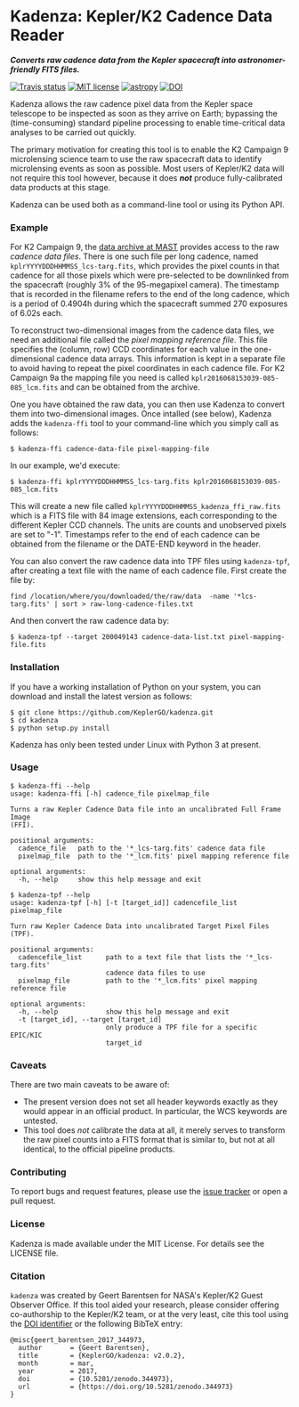 # Kadenza: Kepler/K2 Cadence Data Reader 
***Converts raw cadence data from the Kepler spacecraft into astronomer-friendly FITS files.***

[![Travis status](https://travis-ci.org/KeplerGO/kadenza.svg)](https://travis-ci.org/KeplerGO/kadenza) [![MIT license](http://img.shields.io/badge/license-MIT-blue.svg)](https://github.com/barentsen/k2flix/blob/master/LICENSE) [![astropy](http://img.shields.io/badge/powered%20by-AstroPy-orange.svg?style=flat)](http://www.astropy.org/)
[![DOI](https://zenodo.org/badge/DOI/10.5281/zenodo.344973.svg)](https://doi.org/10.5281/zenodo.344973)

Kadenza allows the raw cadence pixel data from the Kepler space telescope
to be inspected as soon as they arrive on Earth;
bypassing the (time-consuming) standard pipeline processing
to enable time-critical data analyses to be carried out quickly.

The primary motivation for creating this tool is to
enable the K2 Campaign 9 microlensing science team to use the raw
spacecraft data to identify microlensing events as soon as possible.
Most users of Kepler/K2 data will not require this tool however,
because it does ***not*** produce fully-calibrated data products
at this stage.

Kadenza can be used both as a command-line tool or using its Python API.


### Example

For K2 Campaign 9, the [data archive at MAST](https://archive.stsci.edu/pub/k2/) provides access to the raw *cadence data files*.
There is one such file per long cadence,
named `kplrYYYYDDDHHMMSS_lcs-targ.fits`,
which provides the pixel counts in that cadence
for all those pixels which were pre-selected to be downlinked
from the spacecraft (roughly 3% of the 95-megapixel camera).
The timestamp that is recorded in the filename
refers to the end of the long cadence,
which is a period of 0.4904h during which the spacecraft
summed 270 exposures of 6.02s each.

To reconstruct two-dimensional images from the cadence data files,
we need an additional file called the *pixel mapping reference file*.
This file specifies the (column, row) CCD coordinates for each value
in the one-dimensional cadence data arrays.
This information is kept in a separate file to avoid having to repeat
the pixel coordinates in each cadence file.
For K2 Campaign 9a the mapping file you need is called
`kplr2016068153039-085-085_lcm.fits` and can be obtained from the archive. 

One you have obtained the raw data, you can then use Kadenza
to convert them into two-dimensional images.
Once intalled (see below), Kadenza adds the `kadenza-ffi` tool
to your command-line which you simply call as follows:
```
$ kadenza-ffi cadence-data-file pixel-mapping-file
``` 

In our example, we'd execute:
```
$ kadenza-ffi kplrYYYYDDDHHMMSS_lcs-targ.fits kplr2016068153039-085-085_lcm.fits
```

This will create a new file called `kplrYYYYDDDHHMMSS_kadenza_ffi_raw.fits`
which is a FITS file with 84 image extensions, 
each corresponding to the different Kepler CCD channels.
The units are counts and unobserved pixels are set to "-1".
Timestamps refer to the end of each cadence can be obtained from the
filename or the DATE-END keyword in the header.

You can also convert the raw cadence data into TPF files using `kadenza-tpf`, after creating a text file with the name of each cadence file. First create the file by:
```
find /location/where/you/downloaded/the/raw/data  -name '*lcs-targ.fits' | sort > raw-long-cadence-files.txt
```
And then convert the raw cadence data by:
```
$ kadenza-tpf --target 200049143 cadence-data-list.txt pixel-mapping-file.fits
```


### Installation
If you have a working installation of Python on your system,
you can download and install the latest version as follows:
```
$ git clone https://github.com/KeplerGO/kadenza.git
$ cd kadenza
$ python setup.py install
```
Kadenza has only been tested under Linux with Python 3 at present.


### Usage
```
$ kadenza-ffi --help
usage: kadenza-ffi [-h] cadence_file pixelmap_file

Turns a raw Kepler Cadence Data file into an uncalibrated Full Frame Image
(FFI).

positional arguments:
  cadence_file   path to the '*_lcs-targ.fits' cadence data file
  pixelmap_file  path to the '*_lcm.fits' pixel mapping reference file

optional arguments:
  -h, --help     show this help message and exit
```

```
$ kadenza-tpf --help
usage: kadenza-tpf [-h] [-t [target_id]] cadencefile_list pixelmap_file

Turn raw Kepler Cadence Data into uncalibrated Target Pixel Files (TPF).

positional arguments:
  cadencefile_list      path to a text file that lists the '*_lcs-targ.fits'
                        cadence data files to use
  pixelmap_file         path to the '*_lcm.fits' pixel mapping reference file

optional arguments:
  -h, --help            show this help message and exit
  -t [target_id], --target [target_id]
                        only produce a TPF file for a specific EPIC/KIC
                        target_id
```

### Caveats

There are two main caveats to be aware of:
 * The present version does not set all header keywords exactly as they would
   appear in an official product.  In particular, the WCS keywords are
   untested.
 * This tool does *not* calibrate the data at all, it merely serves to
   transform the raw pixel counts into a FITS format that is similar to,
   but not at all identical, to the official pipeline products.

### Contributing
To report bugs and request features, please use the [issue tracker](https://github.com/KeplerGO/kadenza/issues) or open a pull request.

### License
Kadenza is made available under the MIT License.
For details see the LICENSE file.

### Citation

`kadenza` was created by Geert Barentsen for NASA's Kepler/K2 Guest Observer Office.
If this tool aided your research, please consider offering co-authorship
to the Kepler/K2 team, or at the very least, cite this tool using the [DOI identifier](https://doi.org/10.5281/zenodo.344973) or the following BibTeX entry:
```
@misc{geert_barentsen_2017_344973,
  author       = {Geert Barentsen},
  title        = {KeplerGO/kadenza: v2.0.2},
  month        = mar,
  year         = 2017,
  doi          = {10.5281/zenodo.344973},
  url          = {https://doi.org/10.5281/zenodo.344973}
}
```
